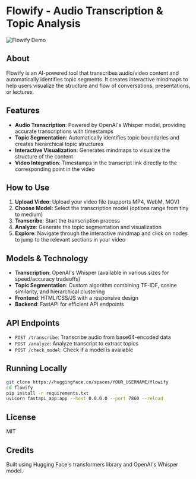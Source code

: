 # Flowify - Audio Transcription & Topic Analysis

![Flowify Demo](https://i.imgur.com/6BEZ7NR.png)

## About

Flowify is an AI-powered tool that transcribes audio/video content and automatically identifies topic segments. It creates interactive mindmaps to help users visualize the structure and flow of conversations, presentations, or lectures.

## Features

- **Audio Transcription**: Powered by OpenAI's Whisper model, providing accurate transcriptions with timestamps
- **Topic Segmentation**: Automatically identifies topic boundaries and creates hierarchical topic structures
- **Interactive Visualization**: Generates mindmaps to visualize the structure of the content
- **Video Integration**: Timestamps in the transcript link directly to the corresponding point in the video

## How to Use

1. **Upload Video**: Upload your video file (supports MP4, WebM, MOV)
2. **Choose Model**: Select the transcription model (options range from tiny to medium)
3. **Transcribe**: Start the transcription process
4. **Analyze**: Generate the topic segmentation and visualization
5. **Explore**: Navigate through the interactive mindmap and click on nodes to jump to the relevant sections in your video

## Models & Technology

- **Transcription**: OpenAI's Whisper (available in various sizes for speed/accuracy tradeoffs)
- **Topic Segmentation**: Custom algorithm combining TF-IDF, cosine similarity, and hierarchical clustering
- **Frontend**: HTML/CSS/JS with a responsive design
- **Backend**: FastAPI for efficient API endpoints

## API Endpoints

- `POST /transcribe`: Transcribe audio from base64-encoded data
- `POST /analyze`: Analyze transcript to extract topics
- `POST /check_model`: Check if a model is available

## Running Locally

```bash
git clone https://huggingface.co/spaces/YOUR_USERNAME/flowify
cd flowify
pip install -r requirements.txt
uvicorn fastapi_app:app --host 0.0.0.0 --port 7860 --reload
```

## License

MIT

## Credits

Built using Hugging Face's transformers library and OpenAI's Whisper model.
